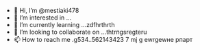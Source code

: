 - 👋 Hi, I’m @mestiaki478
- 👀 I’m interested in ...
- 🌱 I’m currently learning ...zdfhrthrth
- 💞️ I’m looking to collaborate on ...thtrпgsregteru 
- 📫 How to reach me .g534..562143423
7 mj g ewrgewне рпарт
<!---u67t uykuuy
mestiaki478/mestiaki478 is a ✨ special ✨ repository because its `README.md` (this file) appears on your GitHub profile.
You can click the Preview link to take a look at your changes.
--->

